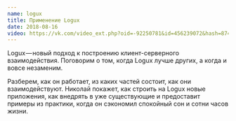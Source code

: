 ```yaml
---
name: logux
title: Применение Logux
date: 2018-08-16
video: https://vk.com/video_ext.php?oid=-92250781&id=456239072&hash=874df1462b79d3c2&hd=2&t=1h2m00s
---
```


Logux — новый подход к построению клиент-серверного взаимодействия. Поговорим о том, когда Logux лучше других, а когда и вовсе незаменим.

Разберем, как он работает, из каких частей состоит, как они взаимодействуют.
Николай покажет, как строить на Logux новые приложения,
как внедрять в уже существующие и предоставит примеры из практики,
когда он сэкономил спокойный сон и сотни часов жизни.
